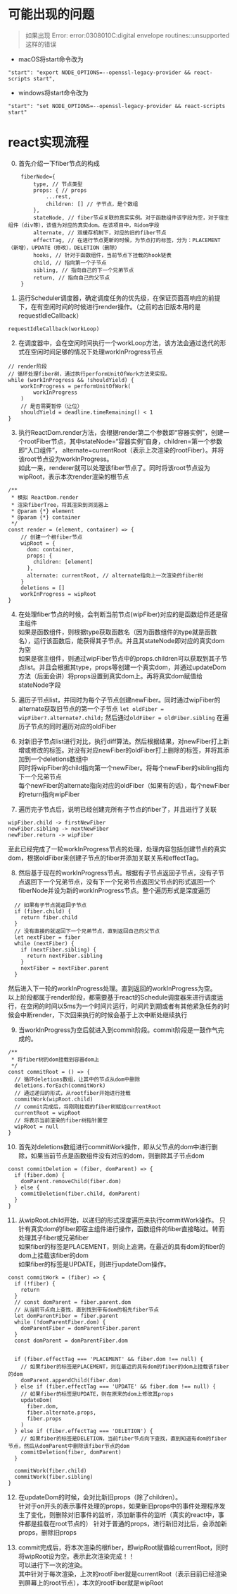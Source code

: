 # 可能出现的问题
> 如果出现 Error: error:0308010C:digital envelope routines::unsupported 这样的错误
- macOS将start命令改为  
```
"start": "export NODE_OPTIONS=--openssl-legacy-provider && react-scripts start",
```
- windows将start命令改为
```
"start": "set NODE_OPTIONS=--openssl-legacy-provider && react-scripts start"
```

# react实现流程
0. 首先介绍一下fiber节点的构成
```
    fiberNode={
        type, // 节点类型
        props: { // props
            ...rest,
            children: [] // 子节点，是个数组
        },
        stateNode, // fiber节点关联的真实实例。对于函数组件该字段为空，对于宿主组件（div等），该值为对应的真实dom。在该项目中，叫dom字段
        alternate, // 双缓存机制下，对应的旧的fiber节点
        effectTag, // 在进行节点更新的时候，为节点打的标签，分为：PLACEMENT（新增），UPDATE（修改），DELETION（删除）
        hooks, // 针对于函数组件，当前节点下挂载的hook链表
        child, // 指向第一个子节点
        sibling, // 指向自己的下一个兄弟节点
        return, // 指向自己的父节点
    }
```

1. 运行Scheduler调度器，确定调度任务的优先级，在保证页面高响应的前提下，在有空闲时间的时候进行render操作。（之前的古旧版本用的是requestIdleCallback）
```
requestIdleCallback(workLoop)
```

2. 在调度器中，会在空闲时间执行一个workLoop方法，该方法会通过迭代的形式在空闲时间足够的情况下处理workInProgress节点
```
// render阶段
// 循环处理fiber树，通过执行performUnitOfWork方法来实现。
while (workInProgress && !shouldYield) {
    workInProgress = performUnitOfWork(
        workInProgress
    )
    // 是否需要暂停（让位）
    shouldYield = deadline.timeRemaining() < 1
}
```

3. 执行ReactDom.render方法，会根据render第二个参数即“容器实例”，创建一个rootFiber节点，其中stateNode=“容器实例”自身，children=第一个参数即“入口组件”， alternate=currentRoot（表示上次渲染的rootFiber）。并将该root节点设为workInProgress。  
如此一来，renderer就可以处理该fiber节点了。同时将该root节点设为wipRoot，表示本次render渲染的根节点
```
/**
 * 模拟 ReactDom.render
 * 渲染fiberTree，将其渲染到浏览器上
 * @param {*} element 
 * @param {*} container 
 */
const render = (element, container) => {
    // 创建一个根fiber节点
    wipRoot = {
      dom: container, 
      props: {
        children: [element]
      },
      alternate: currentRoot, // alternate指向上一次渲染的fiber树
    }
    deletions = []
    workInProgress = wipRoot
}
```

4. 在处理fiber节点的时候，会判断当前节点(wipFiber)对应的是函数组件还是宿主组件  
如果是函数组件，则根据type获取函数名（因为函数组件的type就是函数名），运行该函数后，能获得其子节点。并且其stateNode即对应的真实dom为空  
如果是宿主组件，则通过wipFiber节点中的props.children可以获取到其子节点list。并且会根据其type，props等创建一个真实dom，并通过updateDom方法（后面会讲）将props设置到真实dom上。再将真实dom赋值给stateNode字段  

5. 遍历子节点list，并同时为每个子节点创建newFiber。同时通过wipFiber的alternate获取旧节点的第一个子节点 ```let oldFiber = wipFiber?.alternate?.child;``` 然后通过```oldFiber = oldFiber.sibling``` 在遍历子节点的同时遍历对应的oldFiber

6. 对新旧子节点list进行对比，执行diff算法。然后根据结果，对newFiber打上新增或修改的标签。对没有对应newFiber的oldFiber打上删除的标签，并将其添加到一个deletions数组中  
同时将wipFiber的child指向第一个newFiber。将每个newFiber的sibling指向下一个兄弟节点  
每个newFiber的alternate指向对应的oldFiber（如果有的话），每个newFiber的return指向wipFiber

7. 遍历完子节点后，说明已经创建完所有子节点的fiber了，并且进行了关联
```
wipFiber.child -> firstNewFiber
newFiber.sibling -> nextNewFiber
newFiber.return -> wipFiber
```
至此已经完成了一轮workInProgress节点的处理，处理内容包括创建节点的真实dom，根据oldFiber来创建子节点的fiber并添加关联关系和effectTag。  

8. 然后基于现在的workInProgress节点。根据有子节点返回子节点，没有子节点返回下一个兄弟节点，没有下一个兄弟节点返回父节点的形式返回一个fiberNode并设为新的workInProgress节点。整个遍历形式是深度遍历
```
  // 如果有子节点就返回子节点
  if (fiber.child) {
    return fiber.child
  }
  // 没有直接的就返回下一个兄弟节点，直到返回自己的父节点
  let nextFiber = fiber
  while (nextFiber) {
    if (nextFiber.sibling) {
      return nextFiber.sibling
    }
    nextFiber = nextFiber.parent
  }
```
然后进入下一轮的workInProgress处理。直到返回的workInProgress为空。  
以上阶段都属于render阶段，都需要基于react的Schedule调度器来进行调度运行，在空闲的时间以5ms为一个时间片运行，时间片到期或者有其他紧急任务的时候会中断render，下次回来执行的时候会基于上次中断处继续执行

9. 当workInProgress为空后就进入到commit阶段。commit阶段是一鼓作气完成的。
```
/**
 * 将fiber树的dom挂载到容器dom上
 */
const commitRoot = () => {
  // 循环deletions数组，让其中的节点从dom中删除
  deletions.forEach(commitWork)
  // 通过递归的形式，从rootfiber开始进行挂载
  commitWork(wipRoot.child)
  // commit完成后，将刚刚挂载的fiber树赋给currentRoot
  currentRoot = wipRoot
  // 将表示当前渲染的fiber树指针置空
  wipRoot = null
}
```

10. 首先对deletions数组进行commitWork操作，即从父节点的dom中进行删除，如果当前节点是函数组件没有对应的dom，则删除其子节点dom  
```
const commitDeletion = (fiber, domParent) => {
  if (fiber.dom) {
    domParent.removeChild(fiber.dom)
  } else {
    commitDeletion(fiber.child, domParent)
  }
}
```

11. 从wipRoot.child开始，以递归的形式深度遍历来执行commitWork操作。 
只针有真实dom的fiber即宿主组件进行操作，函数组件的fiber直接略过。转而处理其子fiber或兄弟fiber   
如果fiber的标签是PLACEMENT，则向上追溯，在最近的具有dom的fiber的dom上挂载该fiber的dom  
如果fiber的标签是UPDATE，则进行updateDom操作。 
```
const commitWork = (fiber) => {
  if (!fiber) {
    return
  }
  // const domParent = fiber.parent.dom
  // 从当前节点向上查找，直到找到带有dom的祖先fiber节点
  let domParentFiber = fiber.parent
  while (!domParentFiber.dom) {
    domParentFiber = domParentFiber.parent
  }
  const domParent = domParentFiber.dom

  
  if (fiber.effectTag === 'PLACEMENT' && fiber.dom !== null) {
    // 如果fiber的标签是PLACEMENT，则在最近的具有dom的fiber的dom上挂载该fiber的dom
    domParent.appendChild(fiber.dom)
  } else if (fiber.effectTag === 'UPDATE' && fiber.dom !== null) {
    // 如果fiber的标签是UPDATE，则在原来的dom上修改其props
    updateDom(
      fiber.dom,
      fiber.alternate.props,
      fiber.props
    )
  } else if (fiber.effectTag === 'DELETION') {
    // 如果fiber的标签是DELETION，当前fiber节点向下查找，直到知道有dom的fiber节点，然后从domParent中删除该fiber节点的dom
    commitDeletion(fiber, domParent)
  }
 
  commitWork(fiber.child)
  commitWork(fiber.sibling)
}
```

12. 在updateDom的时候，会对比新旧props（除了children）。  
针对于on开头的表示事件处理的props，如果新旧props中的事件处理程序发生了变化，则删除对旧事件的监听，添加新事件的监听（真实的react中，事件都是挂载在root节点的）
针对于普通的props，进行新旧对比后，会添加新props，删除旧props

13. commit完成后，将本次渲染的根fiber，即wipRoot赋值给currentRoot，同时将wipRoot设为空。表示此次渲染完成！！  
可以进行下一次的渲染。  
其中针对于每次渲染，上次的rootFiber就是currentRoot（表示目前已经渲染到屏幕上的root节点），本次的rootFiber就是wipRoot


